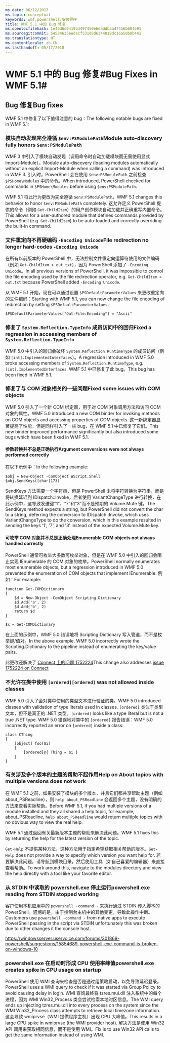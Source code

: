 ```yaml
---
ms.date: 06/12/2017
ms.topic: conceptual
keywords: wmf,powershell,安装程序
title: WMF 5.1 中的 Bug 修复
ms.openlocfilehash: 1e46d6d0419b3497450e6eaddbaa47456b004691
ms.sourcegitcommit: 54534635eedacf531d8d6344019dc16a50b8b441
ms.translationtype: HT
ms.contentlocale: zh-CN
ms.lasthandoff: 05/17/2018
---
```

# <a name="bug-fixes-in-wmf-51"></a><span data-ttu-id="5382f-103">WMF 5.1 中的 Bug 修复#</span><span class="sxs-lookup"><span data-stu-id="5382f-103">Bug Fixes in WMF 5.1#</span></span>

## <a name="bug-fixes"></a><span data-ttu-id="5382f-104">Bug 修复</span><span class="sxs-lookup"><span data-stu-id="5382f-104">Bug fixes</span></span> ##

<span data-ttu-id="5382f-105">WMF 5.1 中修复了以下值得注意的 bug：</span><span class="sxs-lookup"><span data-stu-id="5382f-105">The following notable bugs are fixed in WMF 5.1:</span></span>

### <a name="module-auto-discovery-fully-honors-envpsmodulepath"></a><span data-ttu-id="5382f-106">模块自动发现完全遵循 `$env:PSModulePath`</span><span class="sxs-lookup"><span data-stu-id="5382f-106">Module auto-discovery fully honors `$env:PSModulePath`</span></span> ###

<span data-ttu-id="5382f-107">WMF 3 中引入了模块自动发现（调用命令时自动加载模块而无需使用显式 Import-Module）。</span><span class="sxs-lookup"><span data-stu-id="5382f-107">Module auto-discovery (loading modules automatically without an explicit Import-Module when calling a command) was introduced in WMF 3.</span></span>
<span data-ttu-id="5382f-108">引入时，PowerShell 会在使用 `$env:PSModulePath` 之前检查 `$PSHome\Modules` 中的命令。</span><span class="sxs-lookup"><span data-stu-id="5382f-108">When introduced, PowerShell checked for commands in `$PSHome\Modules` before using `$env:PSModulePath`.</span></span>

<span data-ttu-id="5382f-109">WMF 5.1 将此行为更改为完全遵循 `$env:PSModulePath`。</span><span class="sxs-lookup"><span data-stu-id="5382f-109">WMF 5.1 changes this behavior to honor `$env:PSModulePath` completely.</span></span>
<span data-ttu-id="5382f-110">这允许定义 PowerShell 提供的命令（例如 `Get-ChildItem`）的用户创作模块自动加载并正确重写内置命令。</span><span class="sxs-lookup"><span data-stu-id="5382f-110">This allows for a user-authored module that defines commands provided by PowerShell (e.g. `Get-ChildItem`) to be auto-loaded and correctly overriding the built-in command.</span></span>

### <a name="file-redirection-no-longer-hard-codes--encoding-unicode"></a><span data-ttu-id="5382f-111">文件重定向不再硬编码 `-Encoding Unicode`</span><span class="sxs-lookup"><span data-stu-id="5382f-111">File redirection no longer hard-codes `-Encoding Unicode`</span></span> ###

<span data-ttu-id="5382f-112">在所有以前版本的 PowerShell 中，无法控制文件重定向运算符使用的文件编码（例如 `Get-ChildItem > out.txt`），因为 PowerShell 添加了 `-Encoding Unicode`。</span><span class="sxs-lookup"><span data-stu-id="5382f-112">In all previous versions of PowerShell, it was impossible to control the file encoding used by the file redirection operator, e.g. `Get-ChildItem > out.txt` because PowerShell added `-Encoding Unicode`.</span></span>

<span data-ttu-id="5382f-113">从 WMF 5.1 开始，现在可以通过设置 `$PSDefaultParameterValues` 来更改重定向的文件编码：</span><span class="sxs-lookup"><span data-stu-id="5382f-113">Starting with WMF 5.1, you can now change the file encoding of redirection by setting `$PSDefaultParameterValues`:</span></span>

```
$PSDefaultParameterValues["Out-File:Encoding"] = "Ascii"
```

### <a name="fixed-a-regression-in-accessing-members-of-systemreflectiontypeinfo"></a><span data-ttu-id="5382f-114">修复了 `System.Reflection.TypeInfo` 成员访问中的回归</span><span class="sxs-lookup"><span data-stu-id="5382f-114">Fixed a regression in accessing members of `System.Reflection.TypeInfo`</span></span> ###

<span data-ttu-id="5382f-115">WMF 5.0 中引入的回归会破坏 `System.Reflection.RuntimeType` 的成员访问（例如 `[int].ImplementedInterfaces`）。</span><span class="sxs-lookup"><span data-stu-id="5382f-115">A regression introduced in WMF 5.0 broke accessing members of `System.Reflection.RuntimeType`, e.g. `[int].ImplementedInterfaces`.</span></span>
<span data-ttu-id="5382f-116">WMF 5.1 中已修复了此 bug。</span><span class="sxs-lookup"><span data-stu-id="5382f-116">This bug has been fixed in WMF 5.1.</span></span>


### <a name="fixed-some-issues-with-com-objects"></a><span data-ttu-id="5382f-117">修复了与 COM 对象相关的一些问题</span><span class="sxs-lookup"><span data-stu-id="5382f-117">Fixed some issues with COM objects</span></span> ###

<span data-ttu-id="5382f-118">WMF 5.0 引入了一个新 COM 绑定器，用于对 COM 对象调用方法和访问 COM 对象的属性。</span><span class="sxs-lookup"><span data-stu-id="5382f-118">WMF 5.0 introduced a new COM binder for invoking methods on COM objects and accessing properties of COM objects.</span></span>
<span data-ttu-id="5382f-119">这一新绑定器显著提高了性能，但是同样引入了一些 bug，在 WMF 5.1 中已修复了它们。</span><span class="sxs-lookup"><span data-stu-id="5382f-119">This new binder improved performance significantly but also introduced some bugs which have been fixed in WMF 5.1.</span></span>

#### <a name="argument-conversions-were-not-always-performed-correctly"></a><span data-ttu-id="5382f-120">参数转换并不总是正确执行</span><span class="sxs-lookup"><span data-stu-id="5382f-120">Argument conversions were not always performed correctly</span></span> ####

<span data-ttu-id="5382f-121">在以下示例中：</span><span class="sxs-lookup"><span data-stu-id="5382f-121">In the following example:</span></span>

```
$obj = New-Object -ComObject WScript.Shell
$obj.SendKeys([char]173)
```

<span data-ttu-id="5382f-122">SendKeys 方法需要一个字符串，但是 PowerShell 未将字符转换为字符串，而是将转换延迟到 IDispatch::Invoke，后者使用 VariantChangeType 进行转换，在此示例中，这导致发送键“1”、“7”和“3”而不是预期的 Volume.Mute 键。</span><span class="sxs-lookup"><span data-stu-id="5382f-122">The SendKeys method expects a string, but PowerShell did not convert the char to a string, deferring the conversion to IDispatch::Invoke, which uses VariantChangeType to do the conversion, which in this example resulted in sending the keys '1', '7', and '3' instead of the expected Volume.Mute key.</span></span>

#### <a name="enumerable-com-objects-not-always-handled-correctly"></a><span data-ttu-id="5382f-123">可枚举 COM 对象并不总是正确处理</span><span class="sxs-lookup"><span data-stu-id="5382f-123">Enumerable COM objects not always handled correctly</span></span> ####

<span data-ttu-id="5382f-124">PowerShell 通常可枚举大多数可枚举对象，但是在 WMF 5.0 中引入的回归会阻止实现 IEnumerable 的 COM 对象的枚举。</span><span class="sxs-lookup"><span data-stu-id="5382f-124">PowerShell normally enumerates most enumerable objects, but a regression introduced in WMF 5.0 prevented the enumeration of COM objects that implement IEnumerable.</span></span>  <span data-ttu-id="5382f-125">例如：</span><span class="sxs-lookup"><span data-stu-id="5382f-125">For example:</span></span>

```
function Get-COMDictionary
{
    $d = New-Object -ComObject Scripting.Dictionary
    $d.Add('a', 2)
    $d.Add('b', 2)
    return $d
}

$x = Get-COMDictionary
```

<span data-ttu-id="5382f-126">在上面的示例中，WMF 5.0 错误地将 Scripting.Dictionary 写入管道，而不是枚举键/值对。</span><span class="sxs-lookup"><span data-stu-id="5382f-126">In the above example, WMF 5.0 incorrectly wrote the Scripting.Dictionary to the pipeline instead of enumerating the key/value pairs.</span></span>

<span data-ttu-id="5382f-127">此更改还解决了 [Connect 上的问题 1752224](https://connect.microsoft.com/PowerShell/feedback/details/1752224)</span><span class="sxs-lookup"><span data-stu-id="5382f-127">This change also addresses [issue 1752224 on Connect](https://connect.microsoft.com/PowerShell/feedback/details/1752224)</span></span>

### <a name="ordered-was-not-allowed-inside-classes"></a><span data-ttu-id="5382f-128">不允许在类中使用 `[ordered]`</span><span class="sxs-lookup"><span data-stu-id="5382f-128">`[ordered]` was not allowed inside classes</span></span> ###

<span data-ttu-id="5382f-129">WMF 5.0 引入了会对类中使用的类型文本进行验证的类。</span><span class="sxs-lookup"><span data-stu-id="5382f-129">WMF 5.0 introduced classes with validation of type literals used in classes.</span></span>
<span data-ttu-id="5382f-130">`[ordered]` 类似于类型文本，但不是真正的 .NET 类型。</span><span class="sxs-lookup"><span data-stu-id="5382f-130">`[ordered]` looks like a type literal but is not a true .NET type.</span></span>
<span data-ttu-id="5382f-131">WMF 5.0 错误地对类中的 `[ordered]` 报告错误：</span><span class="sxs-lookup"><span data-stu-id="5382f-131">WMF 5.0 incorrectly reported an error on `[ordered]` inside a class:</span></span>

```
class CThing
{
    [object] foo($i)
    {
        [ordered]@{ Thing = $i }
    }
}
```


### <a name="help-on-about-topics-with-multiple-versions-does-not-work"></a><span data-ttu-id="5382f-132">有关涉及多个版本的主题的帮助不起作用</span><span class="sxs-lookup"><span data-stu-id="5382f-132">Help on About topics with multiple versions does not work</span></span> ###

<span data-ttu-id="5382f-133">在 WMF 5.1 之前，如果安装了模块的多个版本，并且它们都共享帮助主题（例如 about_PSReadline），则 `help about_PSReadline` 会返回多个主题，没有明确的方法来查看实际帮助。</span><span class="sxs-lookup"><span data-stu-id="5382f-133">Before WMF 5.1, if you had multiple versions of a module installed and they all shared a help topic, for example, about_PSReadline, `help about_PSReadline` would return multiple topics with no obvious way to view the real help.</span></span>

<span data-ttu-id="5382f-134">WMF 5.1 通过返回有关最新版本主题的帮助来解决此问题。</span><span class="sxs-lookup"><span data-stu-id="5382f-134">WMF 5.1 fixes this by returning the help for the latest version of the topic.</span></span>

<span data-ttu-id="5382f-135">`Get-Help` 不提供某种方法，这种方法用于指定希望获取相关帮助的版本。</span><span class="sxs-lookup"><span data-stu-id="5382f-135">`Get-Help` does not provide a way to specify which version you want help for.</span></span>
<span data-ttu-id="5382f-136">若要解决此问题，请导航到模块目录，然后使用工具（如自己喜爱的编辑器）来直接查看帮助。</span><span class="sxs-lookup"><span data-stu-id="5382f-136">To work around this, navigate to the modules directory and view the help directly with a tool like your favorite editor.</span></span>

### <a name="powershellexe-reading-from-stdin-stopped-working"></a><span data-ttu-id="5382f-137">从 STDIN 中读取的 powershell.exe 停止运行</span><span class="sxs-lookup"><span data-stu-id="5382f-137">powershell.exe reading from STDIN stopped working</span></span>

<span data-ttu-id="5382f-138">客户使用本机应用中的 `powershell -command -` 来执行通过 STDIN 传入脚本的 PowerShell。遗憾的是，由于控制台主机中的其他变更，导致此操作中断。</span><span class="sxs-lookup"><span data-stu-id="5382f-138">Customers use `powershell -command -` from native apps to execute PowerShell passing in the script via STDIN unfortunately this was broken due to other changes it the console host.</span></span>

https://windowsserver.uservoice.com/forums/301869-powershell/suggestions/15854689-powershell-exe-command-is-broken-on-windows-10

### <a name="powershellexe-creates-spike-in-cpu-usage-on-startup"></a><span data-ttu-id="5382f-139">powershell.exe 在启动时形成 CPU 使用率峰值</span><span class="sxs-lookup"><span data-stu-id="5382f-139">powershell.exe creates spike in CPU usage on startup</span></span>

<span data-ttu-id="5382f-140">PowerShell 使用 WMI 查询来检查是否是通过组策略启动，以免导致延迟登录。</span><span class="sxs-lookup"><span data-stu-id="5382f-140">PowerShell uses a WMI query to check if it was started via Group Policy to avoid causing delay in login.</span></span>
<span data-ttu-id="5382f-141">WMI 查询最终将 tzres.mui.dll 注入系统中的每个进程，因为 WMI Win32_Process 类会尝试检索本地时区信息。</span><span class="sxs-lookup"><span data-stu-id="5382f-141">The WMI query ends up injecting tzres.mui.dll into every process on the system since the WMI Win32_Process class attempts to retrieve local timezone information.</span></span>
<span data-ttu-id="5382f-142">这会导致 wmiprvse（WMI 提供程序主机）出现 CPU 大峰值。</span><span class="sxs-lookup"><span data-stu-id="5382f-142">This results in a large CPU spike in wmiprvse (the WMI provider host).</span></span>
<span data-ttu-id="5382f-143">解决方法是使用 Win32 API 调用来获取相同信息，而不是使用 WMI。</span><span class="sxs-lookup"><span data-stu-id="5382f-143">Fix is to use Win32 API calls to get the same information instead of using WMI.</span></span>
